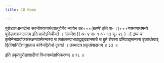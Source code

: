 ```yaml
---
title: 18 None

---
```


पुरोडाशधानादीनां सवनीययागार्थत्वात्पूर्वेणैव न्यायेन ग्रह+++(ग्रहणे’ इति पा॰ ।)+++णश्रयणार्थमन्ये पुरोडाशशकलादय इति प्राप्तेऽभिधीयते । ‘एकदेश \[( अ॰ ४ पा॰ १ अ॰ १३ सू॰ २८ ) ।\] द्रव्यं च’ इत्येनेनाप्रयोजकलक्षणापत्तेरन्यस्य च शकलस्याभावाद्व्द्यवदानमात्रे च हुते शेषस्य प्रतिपाद्यमानस्य दृष्टार्थत्वाद् द्वितीयानिर्देशानुग्रहान्न कश्चिद्विरोधो दृश्यते । तस्मादत्र प्रकृतोपादानम् ॥ ३३ ॥

इति प्रकृतपुरोडाशादीनां निधानार्थताधिकरणम् ॥ १८ ॥
